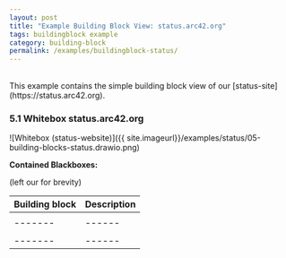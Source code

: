 ```yaml
---
layout: post
title: "Example Building Block View: status.arc42.org"
tags: buildingblock example 
category: building-block
permalink: /examples/buildingblock-status/
---
```



<div class="arc42-example">
<br>
This example contains the simple building block view of our [status-site](https://status.arc42.org).
</div>


### 5.1 Whitebox status.arc42.org

![Whitebox (status-website)]({{ site.imageurl}}/examples/status/05-building-blocks-status.drawio.png)



**Contained Blackboxes:**

(left our for brevity)

|Building block | Description    |
|-------|:------|
| | |
|-------|------|
| | |
|-------|------|

